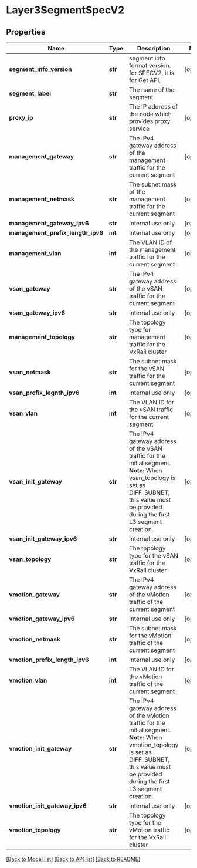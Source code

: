 # Layer3SegmentSpecV2

## Properties
Name | Type | Description | Notes
------------ | ------------- | ------------- | -------------
**segment_info_version** | **str** | segment info format version. for SPECV2, it is for Get API. | [optional] 
**segment_label** | **str** | The name of the segment | 
**proxy_ip** | **str** | The IP address of the node which provides proxy service | [optional] 
**management_gateway** | **str** | The IPv4 gateway address of the management traffic for the current segment | [optional] 
**management_netmask** | **str** | The subnet mask of the management traffic for the current segment | [optional] 
**management_gateway_ipv6** | **str** | Internal use only | [optional] 
**management_prefix_length_ipv6** | **int** | Internal use only | [optional] 
**management_vlan** | **int** | The VLAN ID of the management traffic for the current segment | [optional] 
**vsan_gateway** | **str** | The IPv4 gateway address of the vSAN traffic for the current segment | [optional] 
**vsan_gateway_ipv6** | **str** | Internal use only | [optional] 
**management_topology** | **str** | The topology type for management traffic for the VxRail cluster | [optional] 
**vsan_netmask** | **str** | The subnet mask for the vSAN traffic for the current segment | [optional] 
**vsan_prefix_legnth_ipv6** | **int** | Internal use only | [optional] 
**vsan_vlan** | **int** | The VLAN ID for the vSAN traffic for the current segment | [optional] 
**vsan_init_gateway** | **str** | The IPv4 gateway address of the vSAN traffic for the initial segment. **Note:** When vsan_topology is set as DIFF_SUBNET, this value must be provided during the first L3 segment creation. | [optional] 
**vsan_init_gateway_ipv6** | **str** | Internal use only | [optional] 
**vsan_topology** | **str** | The topology type for the vSAN traffic for the VxRail cluster | [optional] 
**vmotion_gateway** | **str** | The IPv4 gateway address of the vMotion traffic of the current segment | [optional] 
**vmotion_gateway_ipv6** | **str** | Internal use only | [optional] 
**vmotion_netmask** | **str** | The subnet mask for the vMotion traffic of the current segment | [optional] 
**vmotion_prefix_length_ipv6** | **int** | Internal use only | [optional] 
**vmotion_vlan** | **int** | The VLAN ID for the vMotion traffic of the current segment | [optional] 
**vmotion_init_gateway** | **str** | The IPv4 gateway address of the vMotion traffic for the initial segment. **Note:** When vmotion_topology is set as DIFF_SUBNET, this value must be provided during the first L3 segment creation. | [optional] 
**vmotion_init_gateway_ipv6** | **str** | Internal use only | [optional] 
**vmotion_topology** | **str** | The topology type for the vMotion traffic for the VxRail cluster | [optional] 

[[Back to Model list]](../README.md#documentation-for-models) [[Back to API list]](../README.md#documentation-for-api-endpoints) [[Back to README]](../README.md)

